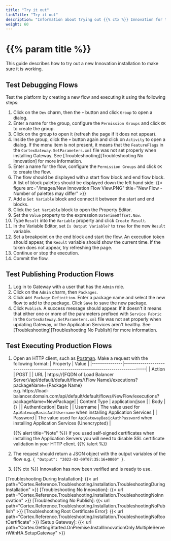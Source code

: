 ```yaml
---
title: "Try it out"
linkTitle: "Try it out"
description: "Information about trying out {{% ctx %}} Innovation for the first time."
weight: 60
---
```


# {{% param title %}}

This guide describes how to try out a new Innovation installation to make sure it is working.

## Test Debugging Flows

Test the platform by creating a new flow and executing it using the following steps:

1. Click on the `Dev` charm, then the `+` button and click `Group` to open a dialog.
1. Enter a name for the group, configure the `Permission Groups` and click `OK` to create the group.
1. Click on the group to open it (refresh the page if it does not appear).
1. Inside the group, click the `+` button again and click on `Activity` to open a dialog. If the menu item is not present, it means that the `FeatureFlags` in the `CortexGateway.SetParameters.xml` file was not set properly when installing Gateway. See [Troubleshooting][Troubleshooting No Innovation] for more information.
1. Enter a name for the flow, configure the `Permission Groups` and click `OK` to create the flow.
1. The flow should be displayed with a start flow block and end flow block. A list of block palettes should be displayed down the left hand side:
    {{< figure src="/images/New Innovation Flow View.PNG" title="New Flow - Number of palettes may differ" >}}
1. Add a `Set Variable` block and connect it between the start and end blocks.
1. Click the `Set Variable` block to open the Property Editor.
1. Set the `Value` property to the expression `DateTimeOffset.Now`.
1. Type `Result` into the `Variable` property and click `Create Result`.
1. In the Variable Editor, set `Is Output Variable?` to `true` for the new `Result` variable.
1. Set a breakpoint on the end block and start the flow. An execution token should appear, the `Result` variable should show the current time. If the token does not appear, try refreshing the page.
1. Continue or stop the execution.
1. Commit the flow.

## Test Publishing Production Flows

1. Log in to Gateway with a user that has the `Admin` role.
1. Click on the `Admin` charm, then `Packages`.
1. Click `Add Package Definition`. Enter a package name and select the new flow to add to the package. Click `Save` to save the new package.
1. Click `Publish`. A success message should appear. If it doesn't it means that either one or more of the parameters prefixed with `Service Fabric` in the `CortexGateway.SetParameters.xml` file was not set properly when updating Gateway, or the Application Services aren't healthy. See [Troubleshooting][Troubleshooting No Publish] for more information.

## Test Executing Production Flows

1. Open an HTTP client, such as [Postman](https://www.postman.com/downloads/). Make a request with the following format:
    | Property      | Value                                                                               |
    |---------------|-------------------------------------------------------------------------------------|
    | Action        | POST                                                                                |
    | URL           | https://{FQDN of Load Balancer Server}/api/default/default/flows/{Flow Name}/executions?packageName={Package Name}<br />e.g. https://load-balancer&#46;domain&#46;com/api/default/default/flows/NewFlow/executions?packageName=NewPackage|
    | Content Type  | application/json                                                                    |
    | Body          | {}                                                                                  |
    | Authentication| Basic                                                                               |
    | Username      | The value used for `ApiGatewayBasicAuthUsername` when installing Application Services              |
    | Password      | The value used for `ApiGatewayBasicAuthPassword` when installing Application Services (Unencrypted) |

    {{% alert title="Note" %}} If you used self-signed certificates when installing the Application Servers you will need to disable SSL certificate validation in your HTTP client. {{% /alert %}}

1. The request should return a JSON object with the output variables of the flow e.g. `{ "Output": "2022-03-09T07:35:16+0000" }`.
1. {{% ctx %}} Innovation has now been verified and is ready to use.

[Troubleshooting During Installation]: {{< url path="Cortex.Reference.Troubleshooting.Installation.TroubleshootingDuringInstallation" >}}
[Troubleshooting No Innovation]: {{< url path="Cortex.Reference.Troubleshooting.Installation.TroubleshootingNoInnovation" >}}
[Troubleshooting No Publish]: {{< url path="Cortex.Reference.Troubleshooting.Installation.TroubleshootingNoPublish" >}}
[Troubleshooting Root Certificate Error]: {{< url path="Cortex.Reference.Troubleshooting.Installation.TroubleshootingNoRootCertificate" >}}
[Setup Gateway]: {{< url path="Cortex.GettingStarted.OnPremise.InstallInnovationOnly.MultipleServerWithHA.SetupGateway" >}}
